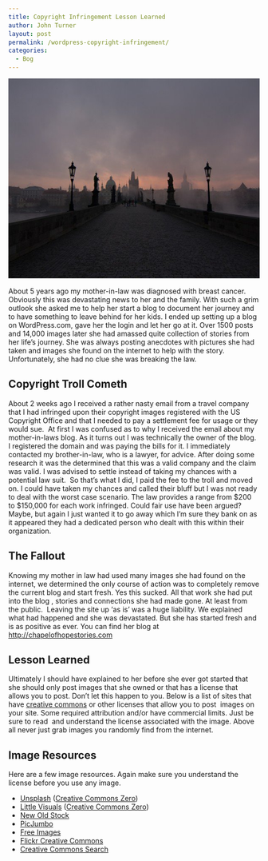 ```yaml
---
title: Copyright Infringement Lesson Learned
author: John Turner
layout: post
permalink: /wordpress-copyright-infringement/
categories:
  - Bog
---
```

<p><img class="alignnone size-large wp-image-872" src="/wp-content/uploads/2014/12/photo-1415356838286-df6fd593e8b3-600x400.jpg" alt="photo-1415356838286-df6fd593e8b3" width="600" height="400" pagespeed_url_hash="1204360646" onload="pagespeed.CriticalImages.checkImageForCriticality(this);" scale="0"></p>

<p>About 5 years ago my mother-in-law was diagnosed with breast cancer. Obviously&nbsp;this was devastating news to her and the family. With such a grim outlook she asked me to help her start a blog to document her journey and to have something to leave behind for her kids. I ended up setting up a blog on WordPress.com, gave her the login and let her go at it. Over 1500 posts and 14,000 images later she had amassed quite collection of stories from her life’s journey. She was always posting&nbsp;anecdotes with pictures she had taken and images she found on the internet to help with the story. Unfortunately, she had no clue she was breaking the law.</p>


<h2>Copyright Troll Cometh</h2>
<p>About 2 weeks ago I received a rather nasty email from a travel company that I had infringed upon their copyright images registered with the US Copyright Office and that I needed to pay a settlement fee for usage or they would sue. &nbsp;At first I was confused as to why I received the email about my mother-in-laws blog. As it turns out I was technically the owner of the blog. I registered the domain and was paying the bills for it. I immediately contacted my brother-in-law,&nbsp;who is a lawyer, for advice. After doing some research it was the determined that this was a valid company and the claim was valid. I was advised to settle instead of taking my chances with a potential law suit. &nbsp;So that’s what I did, I paid the fee to the troll and moved on. I could have taken my chances and called their bluff but I was not ready to deal with the worst case scenario. The law provides a range from $200 to $150,000 for each work infringed. Could fair use have been argued? Maybe, but again I just wanted it to go away which I’m sure they bank on as it appeared they had a dedicated person who dealt with this within their organization.</p>
<h2>The Fallout</h2>
<p>Knowing my mother in law had used many images she had found on the internet, we determined the only course of action was to completely remove the current blog and start fresh. Yes this sucked. All that work she had put into the blog , stories and connections she had made gone. At least from the public. &nbsp;Leaving the site up ‘as is’ was a huge liability. We explained what had happened and she was devastated. But she has started fresh and is as positive as ever. You can find her blog at <a href="http://chapelofhopestories.com">http://chapelofhopestories.com</a></p>
<h2>Lesson Learned</h2>
<p>Ultimately I should have explained to her before she ever got started that she should only post images that she owned or that has a license that allows you to post. Don’t let this happen to you. Below is a list of sites that have <a href="http://creativecommons.org/">creative commons</a> or other licenses that allow you to post &nbsp;images on your site. Some required attribution and/or have commercial limits. Just be sure to read &nbsp;and understand the license associated with the image. Above all never just grab images you randomly find from the internet.</p>
<h2>Image Resources</h2>
<p>Here are a few image resources. Again make sure you understand the license before you use any image.</p>
<ul>
<li><a href="https://unsplash.com/">Unsplash</a> (<a href="http://creativecommons.org/publicdomain/zero/1.0/">Creative Commons Zero</a>)</li>
<li><a href="http://littlevisuals.co/">Little Visuals</a> (<a href="http://creativecommons.org/publicdomain/zero/1.0/">Creative Commons Zero</a>)</li>
<li><a href="http://nos.twnsnd.co/">New Old Stock</a></li>
<li><a href="http://picjumbo.com/">PicJumbo</a></li>
<li><a href="http://www.freeimages.com/">Free Images</a></li>
<li><a href="https://www.flickr.com/creativecommons/">Flickr Creative Commons</a></li>
<li><a href="http://search.creativecommons.org/">Creative Commons Search</a></li>
</ul>
